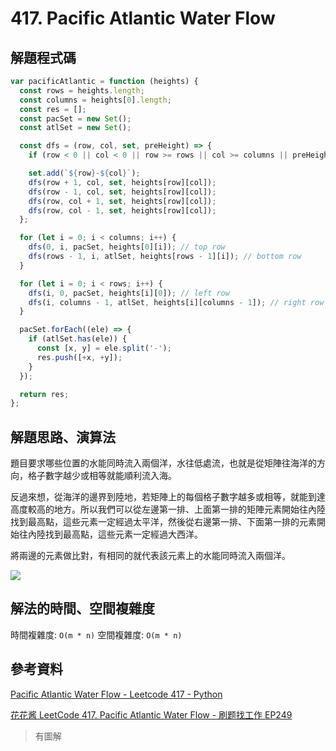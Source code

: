 # 417. Pacific Atlantic Water Flow

## 解題程式碼

```javascript
var pacificAtlantic = function (heights) {
  const rows = heights.length;
  const columns = heights[0].length;
  const res = [];
  const pacSet = new Set();
  const atlSet = new Set();

  const dfs = (row, col, set, preHeight) => {
    if (row < 0 || col < 0 || row >= rows || col >= columns || preHeight > heights[row][col] || set.has(`${row}-${col}`)) return;

    set.add(`${row}-${col}`);
    dfs(row + 1, col, set, heights[row][col]);
    dfs(row - 1, col, set, heights[row][col]);
    dfs(row, col + 1, set, heights[row][col]);
    dfs(row, col - 1, set, heights[row][col]);
  };

  for (let i = 0; i < columns; i++) {
    dfs(0, i, pacSet, heights[0][i]); // top row
    dfs(rows - 1, i, atlSet, heights[rows - 1][i]); // bottom row
  }

  for (let i = 0; i < rows; i++) {
    dfs(i, 0, pacSet, heights[i][0]); // left row
    dfs(i, columns - 1, atlSet, heights[i][columns - 1]); // right row
  }

  pacSet.forEach((ele) => {
    if (atlSet.has(ele)) {
      const [x, y] = ele.split('-');
      res.push([+x, +y]);
    }
  });

  return res;
};
```

## 解題思路、演算法

題目要求哪些位置的水能同時流入兩個洋，水往低處流，也就是從矩陣往海洋的方向，格子數字越少或相等就能順利流入海。

反過來想，從海洋的邊界到陸地，若矩陣上的每個格子數字越多或相等，就能到達高度較高的地方。所以我們可以從左邊第一排、上面第一排的矩陣元素開始往內陸找到最高點，這些元素一定經過太平洋，然後從右邊第一排、下面第一排的元素開始往內陸找到最高點，這些元素一定經過大西洋。

將兩邊的元素做比對，有相同的就代表該元素上的水能同時流入兩個洋。

![](https://upload.cc/i1/2023/12/10/GLESIx.jpg)

## 解法的時間、空間複雜度

時間複雜度: `O(m * n)`
空間複雜度: `O(m * n)`

## 參考資料

[Pacific Atlantic Water Flow - Leetcode 417 - Python](https://youtu.be/s-VkcjHqkGI)

[花花酱 LeetCode 417. Pacific Atlantic Water Flow - 刷题找工作 EP249](https://youtu.be/zV3o4XVoU8M)

> 有圖解
